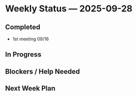 # Weekly Status — 2025-09-28

## Completed

<!-- - Repo scaffold and CI green
- Backend /health and React page rendering health
- Team contract + infra_request submitted -->

- 1st meeting 09/16

## In Progress

<!-- - DB docker-compose and connection test
- Selecting 3+ OSINT feeds (shortlist) -->

## Blockers / Help Needed

<!-- - None (or list specific questions) -->

## Next Week Plan

<!-- - App skeleton: DB connected; 1 OSINT adapter stub; dashboard shell -->
